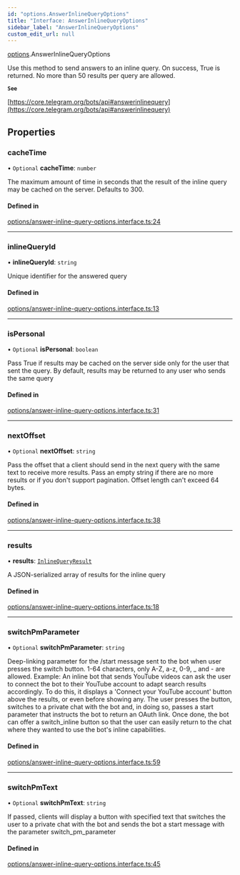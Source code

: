 ```yaml
---
id: "options.AnswerInlineQueryOptions"
title: "Interface: AnswerInlineQueryOptions"
sidebar_label: "AnswerInlineQueryOptions"
custom_edit_url: null
---
```


[options](../modules/options.md).AnswerInlineQueryOptions

Use this method to send answers to an inline query. On success, True is
returned.
No more than 50 results per query are allowed.

**`See`**

[https://core.telegram.org/bots/api#answerinlinequery](https://core.telegram.org/bots/api#answerinlinequery)

## Properties

### cacheTime

• `Optional` **cacheTime**: `number`

The maximum amount of time in seconds that the result of the inline query may be
cached on the server. Defaults to 300.

#### Defined in

[options/answer-inline-query-options.interface.ts:24](https://github.com/DeityLamb/telegramjs/blob/32b4cca/packages/common/lib/interfaces/options/answer-inline-query-options.interface.ts#L24)

___

### inlineQueryId

• **inlineQueryId**: `string`

Unique identifier for the answered query

#### Defined in

[options/answer-inline-query-options.interface.ts:13](https://github.com/DeityLamb/telegramjs/blob/32b4cca/packages/common/lib/interfaces/options/answer-inline-query-options.interface.ts#L13)

___

### isPersonal

• `Optional` **isPersonal**: `boolean`

Pass True if results may be cached on the server side only for the user that
sent the query. By default, results may be returned to any user who sends the
same query

#### Defined in

[options/answer-inline-query-options.interface.ts:31](https://github.com/DeityLamb/telegramjs/blob/32b4cca/packages/common/lib/interfaces/options/answer-inline-query-options.interface.ts#L31)

___

### nextOffset

• `Optional` **nextOffset**: `string`

Pass the offset that a client should send in the next query with the same text
to receive more results. Pass an empty string if there are no more results or if
you don't support pagination. Offset length can't exceed 64 bytes.

#### Defined in

[options/answer-inline-query-options.interface.ts:38](https://github.com/DeityLamb/telegramjs/blob/32b4cca/packages/common/lib/interfaces/options/answer-inline-query-options.interface.ts#L38)

___

### results

• **results**: [`InlineQueryResult`](../modules/types.md#inlinequeryresult)

A JSON-serialized array of results for the inline query

#### Defined in

[options/answer-inline-query-options.interface.ts:18](https://github.com/DeityLamb/telegramjs/blob/32b4cca/packages/common/lib/interfaces/options/answer-inline-query-options.interface.ts#L18)

___

### switchPmParameter

• `Optional` **switchPmParameter**: `string`

Deep-linking parameter for the /start message sent to the bot when user presses
the switch button. 1-64 characters, only A-Z, a-z, 0-9, _ and - are allowed.
Example: An inline bot that sends YouTube videos can ask the user to connect the
bot to their YouTube account to adapt search results accordingly. To do this, it
displays a 'Connect your YouTube account' button above the results, or even
before showing any. The user presses the button, switches to a private chat with
the bot and, in doing so, passes a start parameter that instructs the bot to
return an OAuth link. Once done, the bot can offer a switch_inline button so
that the user can easily return to the chat where they wanted to use the bot's
inline capabilities.

#### Defined in

[options/answer-inline-query-options.interface.ts:59](https://github.com/DeityLamb/telegramjs/blob/32b4cca/packages/common/lib/interfaces/options/answer-inline-query-options.interface.ts#L59)

___

### switchPmText

• `Optional` **switchPmText**: `string`

If passed, clients will display a button with specified text that switches the
user to a private chat with the bot and sends the bot a start message with the
parameter switch_pm_parameter

#### Defined in

[options/answer-inline-query-options.interface.ts:45](https://github.com/DeityLamb/telegramjs/blob/32b4cca/packages/common/lib/interfaces/options/answer-inline-query-options.interface.ts#L45)
